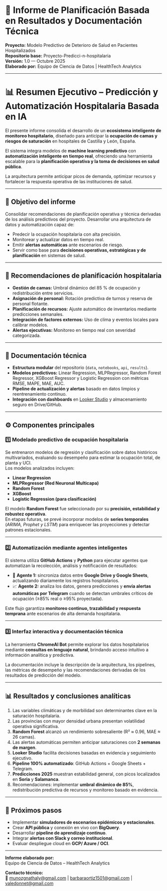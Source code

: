# 🏥 Informe de Planificación Basada en Resultados y Documentación Técnica

**Proyecto:** Modelo Predictivo de Deterioro de Salud en Pacientes Hospitalizados  
**Repositorio base:** Proyecto-Predicci-n-hospitalaria  
**Versión:** 1.0 — Octubre 2025  
**Elaborado por:** Equipo de Ciencia de Datos | HealthTech Analytics  

---

# 📊 **Resumen Ejecutivo – Predicción y Automatización Hospitalaria Basada en IA**

El presente informe consolida el desarrollo de un **ecosistema inteligente de monitoreo hospitalario**, diseñado para anticipar la **ocupación de camas y riesgos de saturación** en hospitales de Castilla y León, España.  

El sistema integra modelos de **machine learning predictivo** con **automatización inteligente en tiempo real**, ofreciendo una herramienta escalable para la **planificación operativa y la toma de decisiones en salud pública**.

La arquitectura permite anticipar picos de demanda, optimizar recursos y fortalecer la respuesta operativa de las instituciones de salud.

---

## 🎯 Objetivo del informe

Consolidar recomendaciones de planificación operativa y técnica derivadas de los análisis predictivos del proyecto.
Desarrollar una arquitectura de datos y automatización capaz de:

- Predecir la ocupación hospitalaria con alta precisión.  
- Monitorear y actualizar datos en tiempo real.  
- Emitir **alertas automáticas** ante escenarios de riesgo.  
- Servir como base para **decisiones operativas, estratégicas y de planificación** en sistemas de salud.
  
---

## 🏨 Recomendaciones de planificación hospitalaria

- **Gestión de camas:** Umbral dinámico del 85 % de ocupación y redistribución entre servicios.  
- **Asignación de personal:** Rotación predictiva de turnos y reserva de personal flotante.  
- **Planificación de recursos:** Ajuste automático de inventarios mediante predicciones semanales.  
- **Integración de factores externos:** Uso de clima y eventos locales para calibrar modelos.  
- **Alertas ejecutivas:** Monitoreo en tiempo real con severidad categorizada.

---

## 🧩 Documentación técnica

- **Estructura modular** del repositorio (`data`, `notebooks`, `api`, `results`).  
- **Modelos predictivos:** Linear Regression, MLPRegressor, Random Forest Regressor, XGBoost Regressor y Logistic Regression con métricas RMSE, MAPE, MAE, AUC.  
- **Pipeline de actualización y alertas** basado en datos limpios y reentrenamiento continuo.  
- **Integración con dashboards** en [Looker Studio](https://lookerstudio.google.com/reporting/42a8f2b3-c97a-4e49-9792-048cd5b342eb/page/7XDdF?s=p1pMHtUUhws) y almacenamiento seguro en Drive/GitHub.

---

## ⚙️ **Componentes principales**

### 1️⃣ Modelado predictivo de ocupación hospitalaria  
Se entrenaron modelos de regresión y clasificación sobre datos históricos multivariados, evaluando su desempeño para estimar la ocupación total, de planta y UCI.  
Los modelos analizados incluyen:

- **Linear Regression**  
- **MLPRegressor (Red Neuronal Multicapa)**  
- **Random Forest**  
- **XGBoost**  
- **Logistic Regression (para clasificación)**  

El modelo **Random Forest** fue seleccionado por su **precisión, estabilidad y robustez operativa**.  
En etapas futuras, se prevé incorporar modelos de **series temporales** (*ARIMA, Prophet y LSTM*) para enriquecer las proyecciones y detectar patrones estacionales.

---

### 2️⃣ Automatización mediante agentes inteligentes  
El sistema utiliza **GitHub Actions** y **Python** para ejecutar agentes que automatizan la recolección, análisis y notificación de resultados:

- 🤖 **Agente 1:** sincroniza datos entre **Google Drive y Google Sheets**, actualizando diariamente los registros hospitalarios.  
- 📈 **Agente 2:** analiza los datos, genera predicciones y **envía alertas automáticas por Telegram** cuando se detectan umbrales críticos de ocupación (≥85% real o ≥95% proyectada).  

Este flujo garantiza **monitoreo continuo, trazabilidad y respuesta temprana** ante escenarios de alta demanda hospitalaria.

---

### 3️⃣ Interfaz interactiva y documentación técnica  
La herramienta **ChromeAI Bot** permite explorar los datos hospitalarios mediante **consultas en lenguaje natural**, brindando acceso intuitivo a información analítica y predictiva.  

La documentación incluye la descripción de la arquitectura, los pipelines, las métricas de desempeño y las recomendaciones derivadas de los resultados de predicción del modelo.

---

## 📊 Resultados y conclusiones analíticas

1. Las variables climáticas y de morbilidad son determinantes clave en la saturación hospitalaria.  
2. Las provincias con mayor densidad urbana presentan volatilidad operativa significativa.  
3. **Random Forest** alcanzó un rendimiento sobresaliente (R² ≈ 0.96, MAE ≈ 26 camas).  
4. Las alertas automáticas permiten anticipar saturaciones con **2 semanas de margen**.  
5. **Looker Studio** facilita decisiones basadas en evidencia y seguimiento ejecutivo.
6. **Pipeline 100% automatizado**: GitHub Actions + Google Sheets + Telegram.
7. **Predicciones 2025** muestran estabilidad general, con picos localizados en **Soria** y **Salamanca**.
8. Recomendaciones: implementar **umbral dinámico de 85%**, redistribución predictiva de recursos y monitoreo basado en evidencia.

---

## 🚀 Próximos pasos

- Implementar **simuladores de escenarios epidémicos y estacionales**.  
- Crear **API pública** y conexión en vivo con **BigQuery**.  
- Desarrollar **pipeline de aprendizaje continuo**.  
- Integrar **alertas con Slack y correo institucional**.
- Evaluar despliegue cloud en **GCP/ Azure / OCI**.

---

**Informe elaborado por:**  
Equipo de Ciencia de Datos – HealthTech Analytics  

**Contacto técnico:**  
📧 munozgnathaly@gmail.com | barbaraortiz1501@gmail.com | valedonnet@gmail.com
